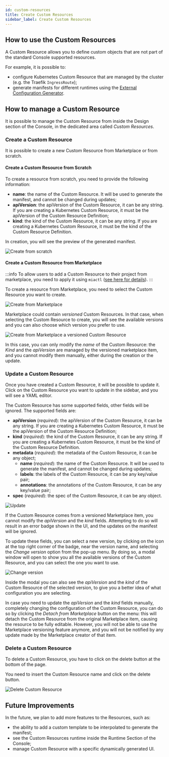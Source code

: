 ```yaml
---
id: custom-resources
title: Create Custom Resources
sidebar_label: Create Custom Resources
---
```

## How to use the Custom Resources

A Custom Resource allows you to define custom objects that are not part of the standard Console supported resources.

For example, it is possible to:

- configure Kubernetes Custom Resource that are managed by the cluster (e.g. the Traefik `IngressRoute`);
- generate manifests for different runtimes using the [External Configuration Generator](/console/company-configuration/providers/extensions/orchestrator-generator/overview.mdx).

## How to manage a Custom Resource

It is possible to manage the Custom Resource from inside the Design section of the Console, in the dedicated area called *Custom Resources*.

### Create a Custom Resource

It is possible to create a new Custom Resource from Marketplace or from scratch.

#### Create a Custom Resource from Scratch

To create a resource from scratch, you need to provide the following information:

- **name**: the name of the Custom Resource. It will be used to generate the manifest, and cannot be changed during updates;
- **apiVersion**: the apiVersion of the Custom Resource, it can be any string. If you are creating a Kubernetes Custom Resource, it must be the apiVersion of the Custom Resource Definition;
- **kind**: the kind of the Custom Resource, it can be any string. If you are creating a Kubernetes Custom Resource, it must be the kind of the Custom Resource Definition.

In creation, you will see the preview of the generated manifest.

![Create from scratch](./img/custom-resources/create-from-scratch.png)

#### Create a Custom Resource from Marketplace

:::info
To allow users to add a Custom Resource to their project from marketplace, you need to apply it using `miactl` ([see here for details](/marketplace/add_to_marketplace/add_item_by_type/add_custom_resource.md)).
:::

To create a resource from Marketplace, you need to select the Custom Resource you want to create.

![Create from Marketplace](./img/custom-resources/create-from-marketplace.png)

Marketplace could contain *versioned* Custom Resources. In that case, when selecting the Custom Resource to create, you will see the available versions and you can also choose which version you prefer to use.

![Create from Marketplace a versioned Custom Resource](./img/custom-resources/create-from-marketplace-versioned.png)

In this case, you can only modify the *name* of the Custom Resource: the *Kind* and the *apiVersion* are managed by the versioned marketplace item, and you cannot modify them manually, either during the creation or the update.

### Update a Custom Resource

Once you have created a Custom Resource, it will be possible to update it. Click on the Custom Resource you want to update in the sidebar, and you will see a YAML editor.

The Custom Resource has some supported fields, other fields will be ignored. The supported fields are:

- **apiVersion** (*required*): the apiVersion of the Custom Resource, it can be any string. If you are creating a Kubernetes Custom Resource, it must be the apiVersion of the Custom Resource Definition;
- **kind** (*required*): the kind of the Custom Resource, it can be any string. If you are creating a Kubernetes Custom Resource, it must be the kind of the Custom Resource Definition.
- **metadata** (*required*): the metadata of the Custom Resource, it can be any object;
  - **name** (*required*): the name of the Custom Resource. It will be used to generate the manifest, and cannot be changed during updates;
  - **labels**: the labels of the Custom Resource, it can be any key/value pair;
  - **annotations**: the annotations of the Custom Resource, it can be any key/value pair;
- **spec** (*required*): the spec of the Custom Resource, it can be any object.

![Update](./img/custom-resources/update-gateway-custom-resource.png)

If the Custom Resource comes from a versioned Marketplace item, you cannot modify the *apiVersion* and the *kind* fields. Attempting to do so will result in an error badge shown in the UI, and the updates on the manifest will be ignored.

To update these fields, you can select a new version, by clicking on the icon at the top right corner of the badge, near the version name, and selecting the *Change version* option from the pop-up menu. By doing so, a modal window will open to show you all the available versions of the Custom Resource, and you can select the one you want to use.

![Change version](./img/custom-resources/change-custom-resource-version.png)

Inside the modal you can also see the *apiVersion* and the *kind* of the Custom Resource of the selected version, to give you a better idea of what configuration you are selecting.

In case you need to update the *apiVersion* and the *kind* fields manually, completely changing the configuration of the Custom Resource, you can do so by clicking the *Detach from Marketplace* button on the menu: this will detach the Custom Resource from the original Marketplace item, causing the resource to be fully editable. However, you will not be able to use the Marketplace versioning feature anymore, and you will not be notified by any update made by the Marketplace creator of that item.

### Delete a Custom Resource

To delete a Custom Resource, you have to click on the delete button at the bottom of the page.

You need to insert the Custom Resource name and click on the delete button.

![Delete Custom Resource](./img/custom-resources/delete.png)

## Future Improvements

In the future, we plan to add more features to the Resources, such as:

- the ability to add a custom template to be interpolated to generate the manifest;
- see the Custom Resources runtime inside the Runtime Section of the Console;
- manage Custom Resource with a specific dynamically generated UI.
